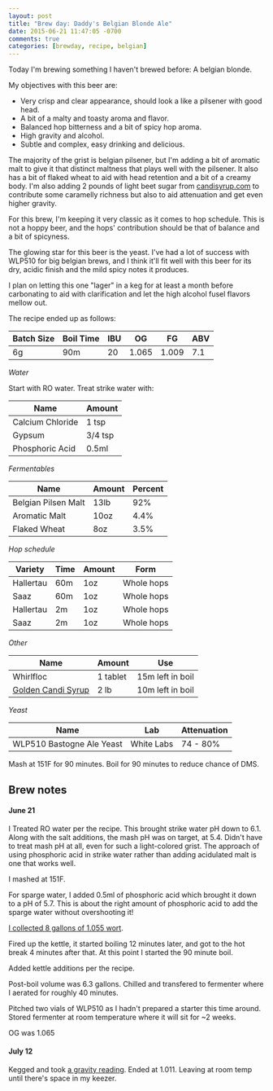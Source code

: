 ```yaml
---
layout: post
title: "Brew day: Daddy's Belgian Blonde Ale"
date: 2015-06-21 11:47:05 -0700
comments: true
categories: [brewday, recipe, belgian]
---
```


Today I'm brewing something I haven't brewed before: A belgian blonde.

My objectives with this beer are:

<!--more-->

* Very crisp and clear appearance, should look a like a pilsener with good head.
* A bit of a malty and toasty aroma and flavor.
* Balanced hop bitterness and a bit of spicy hop aroma.
* High gravity and alcohol.
* Subtle and complex, easy drinking and delicious.

The majority of the grist is belgian pilsener, but I'm adding a bit of aromatic
malt to give it that distinct maltness that plays well with the pilsener. It
also has a bit of flaked wheat to aid with head retention and a bit of a creamy
body. I'm also adding 2 pounds of light beet sugar from
[candisyrup.com](http://candisyrup.com) to contribute some caramelly richness
but also to aid attenuation and get even higher gravity.

For this brew, I'm keeping it very classic as it comes to hop schedule. This is
not a hoppy beer, and the hops' contribution should be that of balance and a
bit of spicyness.

The glowing star for this beer is the yeast. I've had a lot of success with
WLP510 for big belgian brews, and I think it'll fit well with this beer for its
dry, acidic finish and the mild spicy notes it produces.

I plan on letting this one "lager" in a keg for at least a month before
carbonating to aid with clarification and let the high alcohol fusel flavors
mellow out.

The recipe ended up as follows:

| Batch Size | Boil Time | IBU   | OG    | FG    | ABV |
| ---------- | --------- | ----- | ----- | ----- | --- |
| 6g         | 90m       | 20    | 1.065 | 1.009 | 7.1 |

*Water*

Start with RO water. Treat strike water with:

| Name             | Amount  |
| ---------------- | ------  |
| Calcium Chloride | 1 tsp   |
| Gypsum           | 3/4 tsp |
| Phosphoric Acid  | 0.5ml   |

*Fermentables*

| Name                  | Amount | Percent     |
| --------------------- | ------ | ----------- |
| Belgian Pilsen Malt   | 13lb   | 92%         |
| Aromatic Malt         | 10oz   | 4.4%        |
| Flaked Wheat          | 8oz    | 3.5%        |

*Hop schedule*

| Variety   | Time   | Amount | Form       |
| -------   | ------ | ------ | ---------- |
| Hallertau | 60m    | 1oz    | Whole hops |
| Saaz      | 60m    | 1oz    | Whole hops |
| Hallertau | 2m     | 1oz    | Whole hops |
| Saaz      | 2m     | 1oz    | Whole hops |

*Other*

| Name                                             | Amount   | Use              |
| ------------------------------------------------ | ------   | ---              |
| Whirlfloc                                        | 1 tablet | 15m left in boil |
| [Golden Candi Syrup](http://www.candisyrup.com/) | 2 lb     | 10m left in boil |

*Yeast*

| Name                       | Lab         | Attenuation |
| -------------------------- | ----------- | ----------  |
| WLP510 Bastogne Ale Yeast  | White Labs  | 74 - 80%    |

Mash at 151F for 90 minutes.
Boil for 90 minutes to reduce chance of DMS.

## Brew notes

#### June 21

I Treated RO water per the recipe. This brought strike water pH down to 6.1.
Along with the salt additions, the mash pH was on target, at 5.4.  Didn't have
to treat mash pH at all, even for such a light-colored grist.  The approach of
using phosphoric acid in strike water rather than adding acidulated malt is one
that works well.

I mashed at 151F.

For sparge water, I added 0.5ml of phosphoric acid which brought it down to a
pH of 5.7. This is about the right amount of phosphoric acid to add the sparge
water without overshooting it!

[I collected 8 gallons of 1.055 wort](https://instagram.com/p/4NVgr1H2cu/?taken-by=flyinghopmachine).

Fired up the kettle, it started boiling 12 minutes later, and got to the hot
break 4 minutes after that. At this point I started the 90 minute boil.

Added kettle additions per the recipe.

Post-boil volume was 6.3 gallons. Chilled and transfered to fermenter where I
aerated for roughly 40 minutes.

Pitched two vials of WLP510 as I hadn't prepared a starter this time around.
Stored fermenter at room temperature where it will sit for ~2 weeks.

OG was 1.065

#### July 12

Kegged and took [a gravity reading](https://instagram.com/p/5DXyEgn2ck/). Ended
at 1.011. Leaving at room temp until there's space in my keezer.
